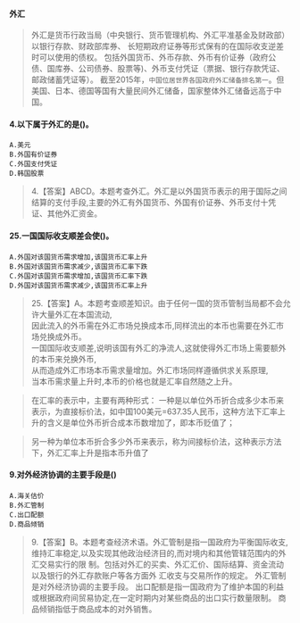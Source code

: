 #### 外汇 
>   外汇是货币行政当局（中央银行、货币管理机构、外汇平准基金及财政部）以银行存款、财政部库券、
长短期政府证券等形式保有的在国际收支逆差时可以使用的债权。
包括外国货币、外币存款、外币有价证券（政府公债、国库券、公司债券、股票等)、外币支付凭证（票据、银行存款凭证、邮政储蓄凭证等）。
截至2015年，`中国位居世界各国政府外汇储备排名第一`。但美国、日本、德国等国有大量民间外汇储备，国家整体外汇储备远高于中国。

#### 4.以下属于外汇的是()。
    A.美元
    B.外国有价证券
    C.外国支付凭证
    D.韩国股票
>   4.【答案】ABCD。本题考查外汇。外汇是以外国货币表示的用于国际之间
    结算的支付手段,主要的外汇有外国货币、外国有价证券、外币支付十凭证、其他外汇资金。
    
#### 25.一国国际收支顺差会使()。
    A.外国对该国货币需求增加,该国货币汇率上升
    B.外国对该国货币需求减少,该国货币汇率下跌
    C.外国对该国货币需求增加,该国货币汇率下跌
    D.外国对该国货币需求减少,该国货币汇率上升
>   25.【答案】A。本题考查顺差知识。由于任何一国的货币管制当局都不会允许大量外汇在本国流动,    
因此流入的外币需在外汇市场兑换成本币,同样流出的本币也需要在外汇市场兑换成外币。    
一国国际收支顺差,说明该国有外汇的净流人,这就使得外汇市场上需要额外的本币来兑换外币,    
从而造成外汇市场本币需求量增加。外汇市场同样遵循供求关系原理,    
当本币需求量上升时,本币的价格也就是汇率自然随之上升。    

>   在汇率的表示中，主要有两种形式：
一种是以单位外币折合成多少本币来表示，为直接标价法，如中国100美元=637.35人民币，这种方法下汇率上升的含义是单位外币折合成本币数增加了，即本币贬值了；

>   另一种为单位本币折合多少外币来表示，称为间接标价法，这种表示方法下，外汇汇率上升是指本币升值了
    

#### 9.对外经济协调的主要手段是()
    A.海关估价
    B.外汇管制
    C.出口配额
    D.商品倾销
>   9.【答案】B。本题考查经济术语。外汇管制是指一国政府为平衡国际收支,
    维持汇率稳定,以及实现其他政治经济目的,而对境内和其他管辖范围内的外汇交易实行的限
    制。包括对外汇的买卖、外汇汇价、国际结算、资金流动以及银行的外汇存款账户等各方面外
    汇收支与交易所作的规定。
    外汇管制是对外经济协调的主要手段。
    出口配额是指一国政府为了维护本国的利益或根据政府间贸易协定,在一定时期内对某些商品的出口实行数量限制。
    商品倾销指低于商品成本的对外销售。











